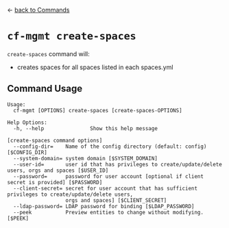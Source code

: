 &larr; [back to Commands](../README.md)

# `cf-mgmt create-spaces`

`create-spaces` command will:
- creates spaces for all spaces listed in each spaces.yml

## Command Usage

```
Usage:
  cf-mgmt [OPTIONS] create-spaces [create-spaces-OPTIONS]

Help Options:
  -h, --help               Show this help message

[create-spaces command options]
  --config-dir=    Name of the config directory (default: config) [$CONFIG_DIR]
  --system-domain= system domain [$SYSTEM_DOMAIN]
  --user-id=       user id that has privileges to create/update/delete users, orgs and spaces [$USER_ID]
  --password=      password for user account [optional if client secret is provided] [$PASSWORD]
  --client-secret= secret for user account that has sufficient privileges to create/update/delete users,
                   orgs and spaces] [$CLIENT_SECRET]
  --ldap-password= LDAP password for binding [$LDAP_PASSWORD]
  --peek           Preview entities to change without modifying. [$PEEK]
```
